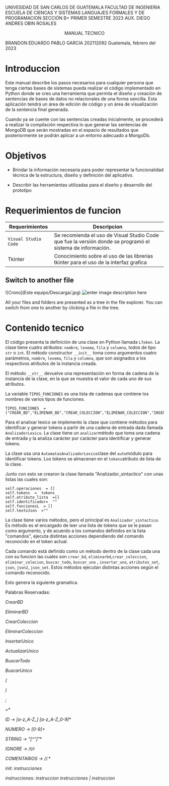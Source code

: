 
UNIVESIDAD DE SAN CARLOS DE GUATEMALA
FACULTAD DE INGENIERIA
ESCUELA DE CIENCAS Y SISTEMAS
LANGUAJES FORMALES Y DE PROGRAMACION
SECCIÓN B+
PRIMER SEMESTRE 2023
AUX. DIEGO ANDRES OBIN ROSALES



<p align="center"> MANUAL TECNICO</p>



BRANDON EDUARDO PABLO GARCIA
202112092
Guatemala, febrero del 2023




# Introduccion

Este manual describe los pasos necesarios para cualquier persona que tenga ciertas bases de sistemas pueda realizar el código implementado en Python donde se creo una herramienta que permita el diseño y creación de sentencias de bases de datos no relacionales de una forma sencilla.  Esta aplicación tendrá un área de edición de código y un área de visualización de la sentencia final generada. 

 Cuando ya se cuente con las sentencias creadas inicialmente, se procederá a realizar la compilación respectiva lo que generar las sentencias de MongoDB que serán mostradas en el espacio de resultados que posteriormente se podrán aplicar a un entorno adecuado a MongoDb.



# Objetivos

* Brindar la información necesaria para poder  representar la funcionalidad técnica de la estructura, diseño y definición del aplicativo.

* Describir las herramientas utilizadas para el diseño y desarrollo del prototipo


# Requerimientos de funcion


|          Requerimientos      |     Descripcion |                                      
|----------------|-------------------------------|
|`Visual Studio Code`            |Se recomienda el uso de Visual Studio Code que fue la versión donde se programó el sistema de información. |       
|Tkinter         |Conocimiento sobre el uso de las librerias tkinter para el uso de la interfaz grafica |            |            |


## Switch to another file

![Crono](Este equipo/Descarga/.jpg)
![enter image description here](https://drive.google.com/file/d/1jZ_0uc93L8XWRb7BdmBpir1fyeFAqeBn/view?usp=sharing)

 

All your files and folders are presented as a tree in the file explorer. You can switch from one to another by clicking a file in the tree.

#	Contenido tecnico

El código presenta la definición de una clase en Python llamada `LToken`. La clase tiene cuatro atributos: `nombre`, `lexema`, `fila` y `columna`, todos de tipo `str` o `int`. El método constructor `__init__` toma como argumentos cuatro parámetros, `nombre`, `lexema`, `fila` y `columna`, que son asignados a los respectivos atributos de la instancia creada.

El método `__str__` devuelve una representación en forma de cadena de la instancia de la clase, en la que se muestra el valor de cada uno de sus atributos.

La variable `TIPOS_FUNCIONES` es una lista de cadenas que contiene los nombres de varios tipos de funciones.

		
    TIPOS_FUNCIONES  = ["CREAR_BD","ELIMINAR_BD","CREAR_COLECCION","ELIMINAR_COLECCION","INSERTAR_UNICO","ACTUALIZAR_UNICO","ELIMINAR_UNICO","BUSCAR_TODO","BUSCAR_UNICO"]

Para el analixar lexico se implemento la clase que contiene métodos para identificar y generar tokens a partir de una cadena de entrada dada llamada `AnalizadorLexico`. La clase tiene un `analizar`método que toma una cadena de entrada y la analiza carácter por carácter para identificar y generar tokens.

La clase usa una `AutomatasAnalizadorLexico`clase del `auto`módulo para identificar tokens. Los tokens se almacenan en el `tokens`atributo de lista de la clase.

Junto con esto se crearon la clase llamada "Analizador_sintactico" con unas listas las cuales son:

    self.operaciones  = []
    self.tokens  =  tokens
    self.atributo_lista  =[]
    self.identificador=  ""
    self.funcionesL  = []
    self.textoJson  =""


La clase tiene varios métodos, pero el principal es `Analizador_sintactico`. Es método es el encargado de leer una lista de tokens que se le pasan como argumento, y de acuerdo a los comandos definidos en la lista "comandos", ejecuta distintas acciones dependiendo del comando reconocido en el token actual.

Cada comando está definido como un método dentro de la clase cada una con su funcion las cuales son `crear_bd`, `eliminarbd`,`crear_coleccion`, `eliminar_colecion`, `buscar_todo`, `buscar_uno` , `insertar_uno`, `atributos_set`, `json`, `json2`, `json_set`. Estos métodos ejecutan distintas acciones según el comando reconocido.


Esto genera la siguiente gramatica.

Palabras Reservadas:

*CrearBD*

*EliminarBD*

*CrearColeccion*

*EliminarColeccion*

*InsertarUnico*

*ActualizarUnico*

*BuscarTodo*

*BuscarUnico*

*(*

*)*

*;*

*=**

*ID -> [a-z_A-Z_] [a-z_A-Z_0-9]**

*NUMERO -> [0-9]+*

*STRING -> "[^"]"**

*IGNORE  -> /t/r*

*COMENTARIOS -> //.**

*init: 		instrucciones* 

*instrucciones: instruccion	 instrucciones
		| instruccion*

